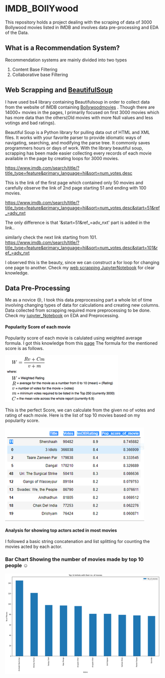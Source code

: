 # IMDB_BOllYwood
This repository holds a project dealing with the scraping of data of 3000 Bollywood movies listed in IMDB and involves data pre-processing and EDA of the Data.

## What is a Recommendation System?

Recommendation systems are mainly divided into two types
1. Content Base Filtering
2. Collaborative base Filtering
                                     
## Web Scrapping and [BeautifulSoup](https://www.crummy.com/software/BeautifulSoup/bs4/doc/)

I have used bs4 library containing Beautifulsoup in order to collect data from the website of IMDB containing [Bollywoodmovies](https://www.imdb.com/search/title/?title_type=feature&primary_language=hi&sort=num_votes,desc) . Though there are 14000+ movies in the pages, I primarily focused on first 3000 movies which has more data than the others(Old movies with more Null values and less votings and bad ratings).

Beautiful Soup is a Python library for pulling data out of HTML and XML files. It works with your favorite parser to provide idiomatic ways of navigating, searching, and modifying the parse tree. It commonly saves programmers hours or days of work.
With the library beautiful soup, scrapping has been made easier collecting every records of each movie available in the page by creating loops for 3000 movies.


https://www.imdb.com/search/title/?title_type=feature&primary_language=hi&sort=num_votes,desc

This is the link of the first page which contained only 50 movies and carefully observe the link of 2nd page starting 51 and ending with 100 movies.

https://www.imdb.com/search/title/?title_type=feature&primary_language=hi&sort=num_votes,desc&start=51&ref_=adv_nxt

The only difference is that '&start=51&ref_=adv_nxt' part is added in the link..

similarly check the next link starting from 101. https://www.imdb.com/search/title/?title_type=feature&primary_language=hi&sort=num_votes,desc&start=101&ref_=adv_nxt

I observed this is the beauty, since we can construct a for loop for changing one page to another. Check my [web scrapping JupyterNotebook](web_Scrapper-main) for clear knowledge.

## Data Pre-Processing

Me as a novice :cry:, I took this data preprocessing part a whole lot of time involving changing types of data for calculations and creating new columns. Data collected from scrapping required more preprocessing to be done. Check my [jupyter_Notebook](Contelligenz_Eda_py.ipynb) on EDA and Preprocessing.

#### Popularity Score of each movie 

Popularity score of each movie is calulated using weighted average formula. I got this knowledge from this [page](http://trailerpark.weebly.com/imdb-rating.html?source=post_page)
The formula for the mentioned score is as follows.

![Formulapic](/Data/weighteavg.png)


This is the perfect Score, we can calculate from the given no of votes and rating of each movie. Here is the list of top 10 movies based on my popularity score.

![is](/Data/Capture.PNG)

#### Analysis for showing top actors acted in most movies

I followed a basic string concatenation and list splitting for counting the movies acted by each actor.

### Bar Chart Showing the number of movies made by top 10 people :relaxed:

![Barchart](/Data/download1.png)






